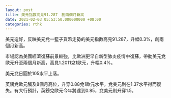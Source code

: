 ```yaml
---
layout: post
title: 美元指數高見91.287　創兩個月新高
date: 2021-02-03 05:53:50.000000000 +08:00
categories: rthk
---
```


美元造好，反映美元兌一籃子貨幣走勢的美元指數高見91.287，升幅0.3%，創兩個月新高。

市場認為美國經濟復蘇前景較強，比歐洲更早自新型肺炎疫情中復蘇，帶動美元兌歐元升至兩個月新高，高見1.2011兌1歐元，升幅0.4%。

美元兌日圓於105水平上落。

英鎊兌歐元觸及8個月高位，升穿0.88兌1歐元水平，兌美元則在1.37水平得而復失。有大行預計，英鎊兌歐元今年將達到0.85，兌美元則升穿1.5。
